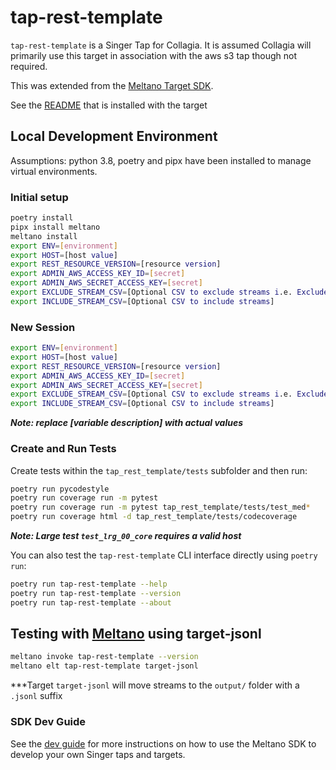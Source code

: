 # tap-rest-template

`tap-rest-template` is a Singer Tap for Collagia. It is assumed Collagia will primarily use this target in association with the aws s3 tap though not required.

This was extended from the [Meltano Target SDK](https://sdk.meltano.com).

See the [README](https://gitlab.com/collagia-connectors/tap-rest-template/blob/master/tap_rest_template/README.md) that is installed with the target

## Local Development Environment

Assumptions: python 3.8, poetry and pipx have been installed to manage virtual environments.

### Initial setup

```bash
poetry install
pipx install meltano
meltano install
export ENV=[environment]
export HOST=[host value]
export REST_RESOURCE_VERSION=[resource version]
export ADMIN_AWS_ACCESS_KEY_ID=[secret]
export ADMIN_AWS_SECRET_ACCESS_KEY=[secret]
export EXCLUDE_STREAM_CSV=[Optional CSV to exclude streams i.e. Exclude resource not by REST_RESOURCE_VERSION]
export INCLUDE_STREAM_CSV=[Optional CSV to include streams]
```

### New Session

```bash
export ENV=[environment]
export HOST=[host value]
export REST_RESOURCE_VERSION=[resource version]
export ADMIN_AWS_ACCESS_KEY_ID=[secret]
export ADMIN_AWS_SECRET_ACCESS_KEY=[secret]
export EXCLUDE_STREAM_CSV=[Optional CSV to exclude streams i.e. Exclude resource not in REST_RESOURCE_VERSION]
export INCLUDE_STREAM_CSV=[Optional CSV to include streams]
```

***Note: replace [variable description] with actual values***

### Create and Run Tests

Create tests within the `tap_rest_template/tests` subfolder and
  then run:

```bash
poetry run pycodestyle
poetry run coverage run -m pytest
poetry run coverage run -m pytest tap_rest_template/tests/test_med*
poetry run coverage html -d tap_rest_template/tests/codecoverage
```

***Note: Large test `test_lrg_00_core` requires a valid host***

You can also test the `tap-rest-template` CLI interface directly using `poetry run`:

```bash
poetry run tap-rest-template --help
poetry run tap-rest-template --version
poetry run tap-rest-template --about
```

## Testing with [Meltano](meltano.com) using target-jsonl

```bash
meltano invoke tap-rest-template --version
meltano elt tap-rest-template target-jsonl
```

***Target `target-jsonl` will move streams to the `output/` folder with a `.jsonl` suffix

### SDK Dev Guide

See the [dev guide](../../docs/dev_guide.md) for more instructions on how to use the Meltano SDK to
develop your own Singer taps and targets.
